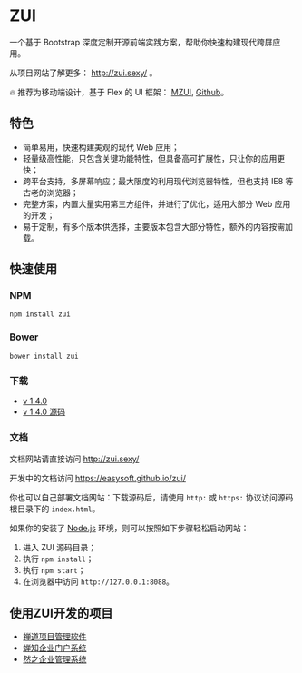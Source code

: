 # ZUI

一个基于 Bootstrap 深度定制开源前端实践方案，帮助你快速构建现代跨屏应用。

从项目网站了解更多： http://zui.sexy/ 。

🔥 推荐为移动端设计，基于 Flex 的 UI 框架： [MZUI](http://zui.sexy/m/), [Github](https://github.com/easysoft/mzui)。

## 特色

- 简单易用，快速构建美观的现代 Web 应用；
- 轻量级高性能，只包含关键功能特性，但具备高可扩展性，只让你的应用更快；
- 跨平台支持，多屏幕响应；最大限度的利用现代浏览器特性，但也支持 IE8 等古老的浏览器；
- 完整方案，内置大量实用第三方组件，并进行了优化，适用大部分 Web 应用的开发；
- 易于定制，有多个版本供选择，主要版本包含大部分特性，额外的内容按需加载。

## 快速使用

### NPM

```
npm install zui
```

### Bower

```
bower install zui
```

### 下载

 - [v 1.4.0](http://z.com/docs/download/zui-1.4.0-dist.zip)
 - [v 1.4.0 源码](https://github.com/easysoft/zui/archive/v1.4.0.zip)

### 文档

文档网站请直接访问 http://zui.sexy/

开发中的文档访问 https://easysoft.github.io/zui/

你也可以自己部署文档网站：下载源码后，请使用 `http:` 或 `https:` 协议访问源码根目录下的 `index.html`。

如果你的安装了 [Node.js](https://nodejs.org/) 环境，则可以按照如下步骤轻松启动网站：

1. 进入 ZUI 源码目录；
2. 执行 `npm install`；
3. 执行 `npm start`；
4. 在浏览器中访问 `http://127.0.0.1:8088`。


## 使用ZUI开发的项目

- [禅道项目管理软件](http://zentao.net)
- [蝉知企业门户系统](http://chanzhi.org)
- [然之企业管理系统](http://ranzhi.org)
